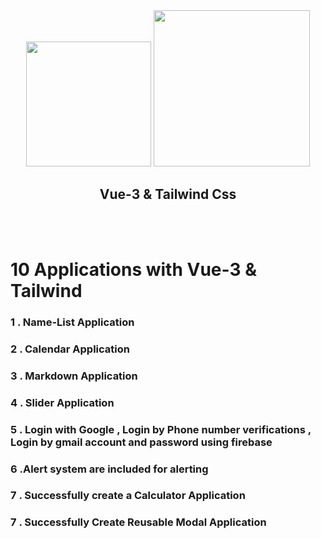 <div align="center">
<img src="https://v3.vuejs.org/logo.png" width='200px'></img>
<img src="https://tailwindcss.com/_next/static/media/tailwindcss-mark.ce301590451472adad5301c69f9054af.svg" width='250px'></img>
<h2> Vue-3 & Tailwind Css</h2>
<br>
<br>
</div>
<h1> 10 Applications with Vue-3 & Tailwind </h1>
<h3>1 . Name-List Application</h>
<h3>2 . Calendar Application </h>
<h3>3 . Markdown Application</h>
<h3>4 . Slider Application</h>
<h3>5 . Login with Google , Login by Phone number verifications , Login by gmail account and password using firebase</h>
<h3>6 .Alert system are included for alerting</h3>
<h3>7 . Successfully create a Calculator Application</h3>
<h3>7 . Successfully Create Reusable Modal Application</h3>
